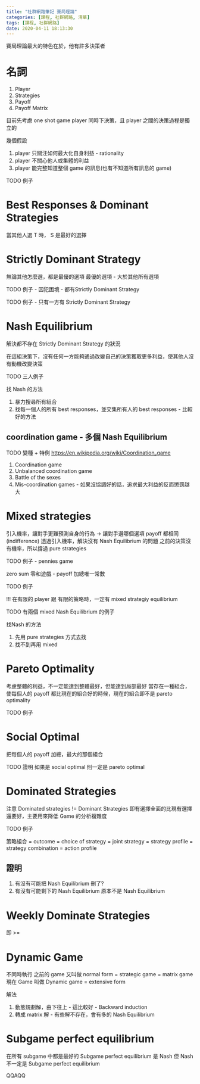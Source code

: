 ```yaml
---
title: "社群網路筆記 賽局理論"
categories: [課程, 社群網路, 清華]
tags: [課程, 社群網路]
date: 2020-04-11 18:13:30
---
```


賽局理論最大的特色在於，他有許多決策者

# 名詞
1. Player
2. Strategies
3. Payoff
4. Payoff Matrix

目前先考慮 one shot game
player 同時下決策，且 player 之間的決策過程是獨立的

幾個假設
1. player 只關注如何最大化自身利益 - rationality
2. player 不關心他人或集體的利益
3. player 能完整知道整個 game 的訊息(也有不知道所有訊息的 game)

TODO 例子

# Best Responses & Dominant Strategies
當其他人選 T 時， S 是最好的選擇

# Strictly Dominant Strategy
無論其他怎麼選，都是最優的選項
最優的選項 - 大於其他所有選項


TODO 例子 - 囚犯困境 - 都有Strictly Dominant Strategy

TODO 例子 - 只有一方有 Strictly Dominant Strategy


# Nash Equilibrium
解決都不存在 Strictly Dominant Strategy 的狀況

在這組決策下，沒有任何一方能夠通過改變自己的決策獲取更多利益，使其他人沒有動機改變決策

TODO 三人例子

找 Nash 的方法
1. 暴力搜尋所有組合
2. 找每一個人的所有 best responses，並交集所有人的 best responses - 比較好的方法

## coordination game - 多個 Nash Equilibrium
TODO 變種 + 特例
https://en.wikipedia.org/wiki/Coordination_game
1. Coordination game
2. Unbalanced coordination game
3. Battle of the sexes
4. Mis-coordination games - 如果沒協調好的話，追求最大利益的反而懲罰越大

# Mixed strategies
引入機率，讓對手更難預測自身的行為 -> 讓對手選哪個選項 payoff 都相同(indifference)
透過引入機率，解決沒有 Nash Equilibrium 的問題
之前的決策沒有機率，所以撐過 pure strategies

TODO 例子 - pennies game

zero sum 零和遊戲 - payoff 加總唯一常數 

TODO 例子

!!! 在有限的 player 跟 有限的策略時，一定有 mixed strategiy equilibrium

TODO 有兩個 mixed Nash Equilibrium 的例子

找Nash 的方法
1. 先用 pure strategies 方式去找
2. 找不到再用 mixed 

# Pareto Optimality
考慮整體的利益，不一定能達到整體最好，但能達到局部最好
當存在一種組合，使每個人的 payoff 都比現在的組合好的時候，現在的組合即不是 pareto optimality

TODO 例子

# Social Optimal
把每個人的 payoff 加總，最大的那個組合

TODO 證明 如果是 social optimal 則一定是 pareto optimal

# Dominated Strategies
注意 Dominated strategies != Dominant Strategies
即有選擇全面的比現有選擇還要好，主要用來降低 Game 的分析複雜度

TODO 例子

策略組合 = outcome = choice of strategy = joint strategy = strategy profile = strategy combination = action profile

## 證明
1. 有沒有可能把 Nash Equilibrium 刪了?
2. 有沒有可能剩下的 Nash Equilibrium 原本不是 Nash Equilibrium

# Weekly Dominate Strategies
即 >=


# Dynamic Game
不同時執行
之前的 game 又叫做 normal form = strategic game = matrix game
現在 Game 叫做 Dynamic game = extensive form

解法
1. 動態規劃解，由下往上 - 這比較好 - Backward induction
2. 轉成 matrix 解 - 有些解不存在，會有多的 Nash Equilibrium

# Subgame perfect equilibrium
在所有 subgame 中都是最好的 
Subgame perfect equilibrium 是 Nash
但 Nash 不一定是 Subgame perfect equilibrium

QQAQQ